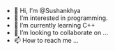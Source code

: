 - 👋 Hi, I’m @Sushankhya
- 👀 I’m interested in programming.
- 🌱 I’m currently learning C++
- 💞️ I’m looking to collaborate on ...
- 📫 How to reach me ...
